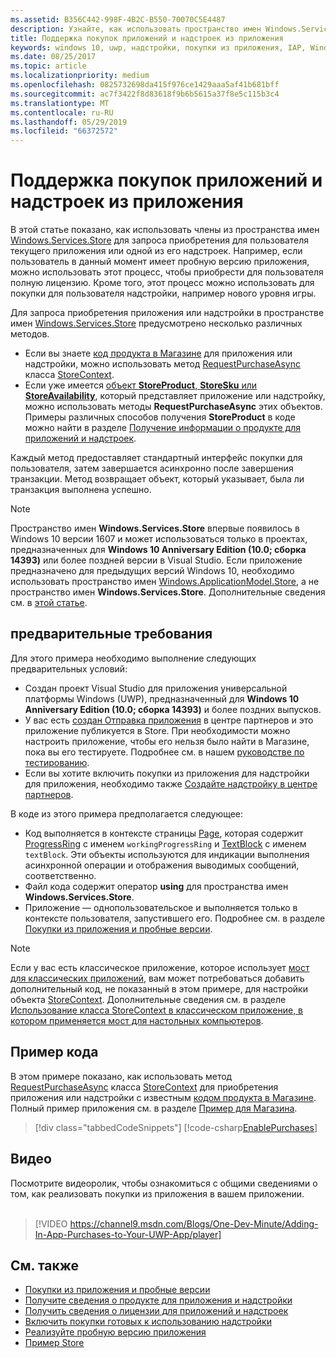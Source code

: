 ```yaml
---
ms.assetid: B356C442-998F-4B2C-B550-70070C5E4487
description: Узнайте, как использовать пространство имен Windows.Services.Store для покупки приложения или одной из его надстроек.
title: Поддержка покупок приложений и надстроек из приложения
keywords: windows 10, uwp, надстройки, покупки из приложения, IAP, Windows.Services.Store
ms.date: 08/25/2017
ms.topic: article
ms.localizationpriority: medium
ms.openlocfilehash: 0825732698da415f976ce1429aaa5af41b681bff
ms.sourcegitcommit: ac7f3422f8d83618f9b6b5615a37f8e5c115b3c4
ms.translationtype: MT
ms.contentlocale: ru-RU
ms.lasthandoff: 05/29/2019
ms.locfileid: "66372572"
---
```

# <a name="enable-in-app-purchases-of-apps-and-add-ons"></a>Поддержка покупок приложений и надстроек из приложения

В этой статье показано, как использовать члены из пространства имен [Windows.Services.Store](https://docs.microsoft.com/uwp/api/windows.services.store) для запроса приобретения для пользователя текущего приложения или одной из его надстроек. Например, если пользователь в данный момент имеет пробную версию приложения, можно использовать этот процесс, чтобы приобрести для пользователя полную лицензию. Кроме того, этот процесс можно использовать для покупки для пользователя надстройки, например нового уровня игры.

Для запроса приобретения приложения или надстройки в пространстве имен [Windows.Services.Store](https://docs.microsoft.com/uwp/api/windows.services.store) предусмотрено несколько различных методов.
* Если вы знаете [код продукта в Магазине](in-app-purchases-and-trials.md#store_ids) для приложения или надстройки, можно использовать метод [RequestPurchaseAsync](https://docs.microsoft.com/uwp/api/windows.services.store.storecontext.requestpurchaseasync) класса [StoreContext](https://docs.microsoft.com/uwp/api/windows.services.store.storecontext).
* Если уже имеется [объект **StoreProduct**, **StoreSku** или **StoreAvailability**](in-app-purchases-and-trials.md#products-skus), который представляет приложение или надстройку, можно использовать методы **RequestPurchaseAsync** этих объектов. Примеры различных способов получения **StoreProduct** в коде можно найти в разделе [Получение информации о продукте для приложений и надстроек](get-product-info-for-apps-and-add-ons.md).

Каждый метод предоставляет стандартный интерфейс покупки для пользователя, затем завершается асинхронно после завершения транзакции. Метод возвращает объект, который указывает, была ли транзакция выполнена успешно.

> [!NOTE]
> Пространство имен **Windows.Services.Store** впервые появилось в Windows 10 версии 1607 и может использоваться только в проектах, предназначенных для **Windows 10 Anniversary Edition (10.0; сборка 14393)** или более поздней версии в Visual Studio. Если приложение предназначено для предыдущих версий Windows 10, необходимо использовать пространство имен [Windows.ApplicationModel.Store](https://docs.microsoft.com/uwp/api/windows.applicationmodel.store), а не пространство имен **Windows.Services.Store**. Дополнительные сведения см. в [этой статье](in-app-purchases-and-trials-using-the-windows-applicationmodel-store-namespace.md).

## <a name="prerequisites"></a>предварительные требования

Для этого примера необходимо выполнение следующих предварительных условий:
* Создан проект Visual Studio для приложения универсальной платформы Windows (UWP), предназначенный для **Windows 10 Anniversary Edition (10.0; сборка 14393)** и более поздних выпусков.
* У вас есть [создан Отправка приложения](https://docs.microsoft.com/windows/uwp/publish/app-submissions) в центре партнеров и это приложение публикуется в Store. При необходимости можно настроить приложение, чтобы его нельзя было найти в Магазине, пока вы его тестируете. Подробнее см. в нашем [руководстве по тестированию](in-app-purchases-and-trials.md#testing).
* Если вы хотите включить покупки из приложения для надстройки для приложения, необходимо также [Создайте надстройку в центре партнеров](../publish/add-on-submissions.md).

В коде из этого примера предполагается следующее:
* Код выполняется в контексте страницы [Page](https://docs.microsoft.com/uwp/api/windows.ui.xaml.controls.page), которая содержит [ProgressRing](https://docs.microsoft.com/uwp/api/windows.ui.xaml.controls.progressring) с именем ```workingProgressRing``` и [TextBlock](https://docs.microsoft.com/uwp/api/windows.ui.xaml.controls.textblock) с именем ```textBlock```. Эти объекты используются для индикации выполнения асинхронной операции и отображения выводимых сообщений, соответственно.
* Файл кода содержит оператор **using** для пространства имен **Windows.Services.Store**.
* Приложение — однопользовательское и выполняется только в контексте пользователя, запустившего его. Подробнее см. в разделе [Покупки из приложения и пробные версии](in-app-purchases-and-trials.md#api_intro).

> [!NOTE]
> Если у вас есть классическое приложение, которое использует [мост для классических приложений](https://developer.microsoft.com/windows/bridges/desktop), вам может потребоваться добавить дополнительный код, не показанный в этом примере, для настройки объекта [StoreContext](https://docs.microsoft.com/uwp/api/windows.services.store.storecontext). Дополнительные сведения см. в разделе [Использование класса StoreContext в классическом приложение, в котором применяется мост для настольных компьютеров](in-app-purchases-and-trials.md#desktop).

## <a name="code-example"></a>Пример кода

В этом примере показано, как использовать метод [RequestPurchaseAsync](https://docs.microsoft.com/uwp/api/windows.services.store.storecontext.requestpurchaseasync) класса [StoreContext](https://docs.microsoft.com/uwp/api/windows.services.store.storecontext) для приобретения приложения или надстройки с известным [кодом продукта в Магазине](in-app-purchases-and-trials.md#store-ids). Полный пример приложения см. в разделе [Пример для Магазина](https://github.com/Microsoft/Windows-universal-samples/tree/master/Samples/Store).

> [!div class="tabbedCodeSnippets"]
[!code-csharp[EnablePurchases](./code/InAppPurchasesAndLicenses_RS1/cs/PurchaseAddOnPage.xaml.cs#PurchaseAddOn)]

## <a name="video"></a>Видео

Посмотрите видеоролик, чтобы ознакомиться с общими сведениями о том, как реализовать покупки из приложения в вашем приложении.
<br/>
<br/>
> [!VIDEO https://channel9.msdn.com/Blogs/One-Dev-Minute/Adding-In-App-Purchases-to-Your-UWP-App/player]

## <a name="related-topics"></a>См. также

* [Покупки из приложения и пробные версии](in-app-purchases-and-trials.md)
* [Получите сведения о продукте для приложения и надстройки](get-product-info-for-apps-and-add-ons.md)
* [Получить сведения о лицензии для приложений и надстроек](get-license-info-for-apps-and-add-ons.md)
* [Включить покупки готовых к использованию надстройки](enable-consumable-add-on-purchases.md)
* [Реализуйте пробную версию приложения](implement-a-trial-version-of-your-app.md)
* [Пример Store](https://github.com/Microsoft/Windows-universal-samples/tree/master/Samples/Store)
